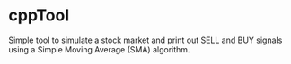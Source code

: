 # cppTool
Simple tool to simulate a stock market and print out SELL and BUY signals using a Simple Moving Average (SMA) algorithm.
